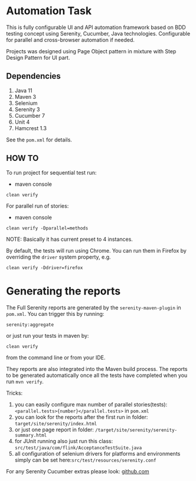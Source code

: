 # Automation Task

This is fully configurable UI and API automation framework based on BDD testing concept using Serenity, Cucumber, Java technologies.
Configurable for parallel and cross-browser automation if needed.

Projects was designed using Page Object pattern in mixture with Step Design Pattern for UI part.

## Dependencies

1. Java 11
2. Maven 3
3. Selenium
4. Serenity 3
5. Cucumber 7
6. Unit 4
6. Hamcrest 1.3

See the `pom.xml` for details.
## HOW TO

To run project for sequential test run:
- maven console
```
clean verify
```
For parallel run of stories:
- maven console
```
clean verify -Dparallel=methods
```
NOTE: Basically it has current preset to 4 instances.

By default, the tests will run using Chrome. You can run them in Firefox by overriding the `driver` system property, e.g.
```
clean verify -Ddriver=firefox
```

# Generating the reports
The Full Serenity reports are generated by the `serenity-maven-plugin` in `pom.xml`.
You can trigger this by running:
```
serenity:aggregate
```
or just run your tests in maven by:

```
clean verify
```
from the command line or from your IDE.

They reports are also integrated into the Maven build process.
The reports to be generated automatically once all the tests have completed when you run `mvn verify`.


Tricks:
1. you can easily configure max number of parallel stories(tests): `<parallel.tests>{number}</parallel.tests>` in `pom.xml`
2. you can look for the reports after the first run in folder: `target/site/serenity/index.html`
3. or just one page report in folder: `/target/site/serenity/serenity-summary.html`
4. for JUnit running also just run this class: `src/test/java/com/flink/AcceptanceTestSuite.java`
5. all configuration of selenium drivers for platforms and environments simply can be set here:`src/test/resources/serenity.conf`

For any Serenity Cucumber extras please look: [github.com](https://github.com/serenity-bdd/serenity-cucumber-starter/blob/5691f44c3600720d3c6e513b5761912350dda31e/README.md)
